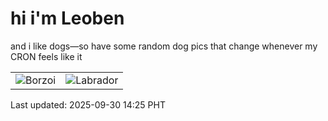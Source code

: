 # hi i'm Leoben

and i like dogs—so have some random dog pics that change whenever my CRON feels like it

|  |  |
|--------|----------|
| ![Borzoi](https://random-dog-vercel.vercel.app/api/random-borzoi?v=1759213524) | ![Labrador](https://random-dog-vercel.vercel.app/api/random-labrador?v=1759213524) |

Last updated: 2025-09-30 14:25 PHT
